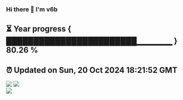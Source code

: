 ### Hi there 👋  I'm v6b  
⏳ Year progress { ████████████████████████▁▁▁▁▁▁ } 80.26 %
---
⏰ Updated on Sun, 20 Oct 2024 18:21:52 GMT
---
![](https://github-readme-stats.vercel.app/api?username=v6b&bg_color=30,e96443,904e95&title_color=fff&text_color=fff&layout=compact)
![](https://github-readme-stats.vercel.app/api/top-langs/?username=v6b&layout=compact&bg_color=30,e96443,904e95&title_color=fff&text_color=fff)  
![](https://gcore.jsdelivr.net/gh/v6b/v6b@main/assets/github-contribution-grid-snake.svg)

